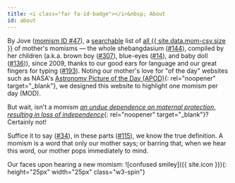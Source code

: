 ```yaml
---
title: <i class="far fa-id-badge"></i>&nbsp; About
id: about
---
```

By Jove ([momism ID #47](/dictionary/047)),  a [searchable](/search) list of [all {{ site.data.mom-csv.size }}](/list) of mother's momisms — the whole shebangdasium ([#144](/dictionary/144)), compiled by her children (a.k.a. brown boy ([#307](/dictionary/307)), blue-eyes ([#14](/dictionary/014)), and baby doll ([#136](/dictionary/136))), since 2009, thanks to our good ears for language and our great fingers for typing ([#193](/dictionary/193)). Noting our mother's love for "of the day" websites such as NASA's [Astronomy Picture of the Day (APOD)](https://apod.nasa.gov/apod/){: rel="noopener" target="_blank"}, we designed this website to highlight one momism per day (MOD).

But wait, isn't a momism [_an undue dependence on maternal protection, resulting in loss of independence_](https://www.dictionary.com/browse/momism){: rel="noopener" target="_blank"}? Certainly not! 

Suffice it to say ([#34](/dictionary/034)), in these parts ([#115](/dictionary/115)), we know the true definition. A momism is a word that only our mother says; or barring that, when we hear this word, our mother pops immediately to mind.

Our faces upon hearing a new momism: ![confused smiley]({{ site.icon }}){: height="25px" width="25px" class="w3-spin"}
